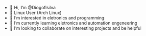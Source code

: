 - 👋 Hi, I’m @Diogoflsilva
- 🐧 Linux User (Arch Linux)
- 👀 I’m interested in eletronics and programming
- 🌱 I’m currently learning eletronics and automation engeneering
- 💞️ I’m looking to collaborate on interesting projects and be helpful

<!---
Diogoflsilva/Diogoflsilva is a ✨ special ✨ repository because its `README.md` (this file) appears on your GitHub profile.
You can click the Preview link to take a look at your changes.
--->

